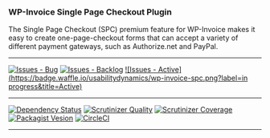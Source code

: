 ### WP-Invoice Single Page Checkout Plugin

The Single Page Checkout (SPC) premium feature for WP-Invoice makes it easy to create one-page-checkout forms that can accept a variety of different payment gateways, such as Authorize.net and PayPal.

***
[![Issues - Bug](https://badge.waffle.io/usabilitydynamics/wp-invoice-spc.png?label=bug&title=Bugs)](http://waffle.io/usabilitydynamics/wp-invoice-spc)
[![Issues - Backlog](https://badge.waffle.io/usabilitydynamics/wp-invoice-spc.png?label=backlog&title=Backlog)](http://waffle.io/usabilitydynamics/wp-invoice-spc/)
[![Issues - Active](https://badge.waffle.io/usabilitydynamics/wp-invoice-spc.png?label=in progress&title=Active)](http://waffle.io/usabilitydynamics/wp-invoice-spc/)
***
[![Dependency Status](https://gemnasium.com/usabilitydynamics/wp-invoice-spc.svg)](https://gemnasium.com/usabilitydynamics/wp-invoice-spc)
[![Scrutinizer Quality](http://img.shields.io/scrutinizer/g/usabilitydynamics/wp-invoice-spc.svg)](https://scrutinizer-ci.com/g/usabilitydynamics/wp-invoice-spc)
[![Scrutinizer Coverage](http://img.shields.io/scrutinizer/coverage/g/usabilitydynamics/wp-invoice-spc.svg)](https://scrutinizer-ci.com/g/usabilitydynamics/wp-invoice-spc)
[![Packagist Vesion](http://img.shields.io/packagist/v/usabilitydynamics/wp-invoice-spc.svg)](https://packagist.org/packages/usabilitydynamics/wp-invoice-spc)
[![CircleCI](https://circleci.com/gh/usabilitydynamics/wp-invoice-spc.png)](https://circleci.com/gh/usabilitydynamics/wp-invoice-spc)
***